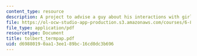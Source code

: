 ```yaml
---
content_type: resource
description: A project to advise a guy about his interactions with girls at a party.
file: https://ol-ocw-studio-app-production.s3.amazonaws.com/courses/6-871-knowledge-based-applications-systems-spring-2005/d69880190aa13ee189bc16cd0dc3b696_tolbert_termpap.pdf
file_type: application/pdf
resourcetype: Document
title: tolbert_termpap.pdf
uid: d6988019-0aa1-3ee1-89bc-16cd0dc3b696
---
```


